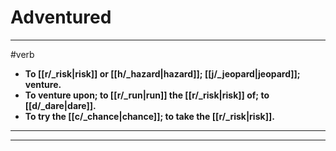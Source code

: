 # Adventured
---
#verb
- **To [[r/_risk|risk]] or [[h/_hazard|hazard]]; [[j/_jeopard|jeopard]]; venture.**
- **To venture upon; to [[r/_run|run]] the [[r/_risk|risk]] of; to [[d/_dare|dare]].**
- **To try the [[c/_chance|chance]]; to take the [[r/_risk|risk]].**
---
---
